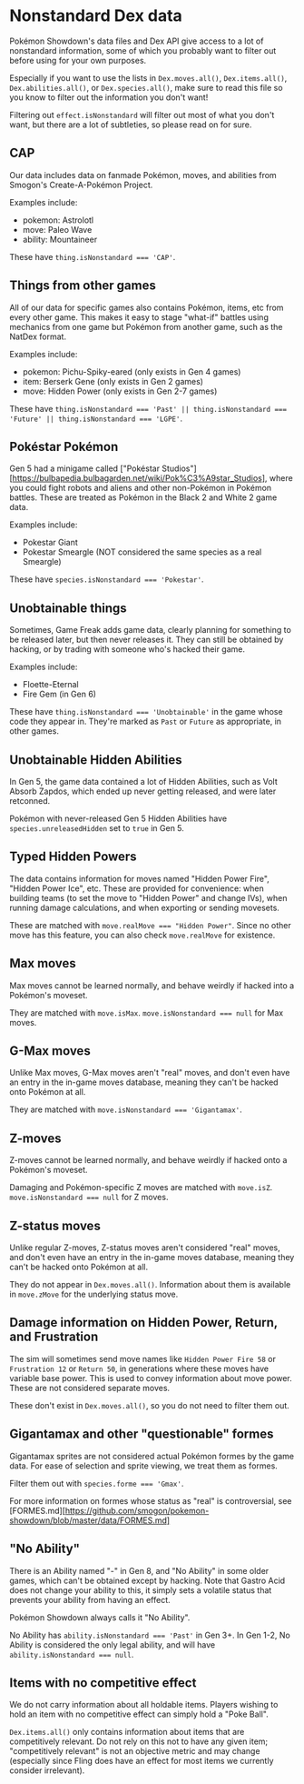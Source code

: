 Nonstandard Dex data
====================

Pokémon Showdown's data files and Dex API give access to a lot of nonstandard information, some of which you probably want to filter out before using for your own purposes.

Especially if you want to use the lists in `Dex.moves.all()`, `Dex.items.all()`, `Dex.abilities.all()`, or `Dex.species.all()`, make sure to read this file so you know to filter out the information you don't want!

Filtering out `effect.isNonstandard` will filter out most of what you don't want, but there are a lot of subtleties, so please read on for sure.


CAP
---

Our data includes data on fanmade Pokémon, moves, and abilities from Smogon's Create-A-Pokémon Project.

Examples include:

- pokemon: Astrolotl
- move: Paleo Wave
- ability: Mountaineer

These have `thing.isNonstandard === 'CAP'`.


Things from other games
-----------------------

All of our data for specific games also contains Pokémon, items, etc from every other game. This makes it easy to stage "what-if" battles using mechanics from one game but Pokémon from another game, such as the NatDex format.

Examples include:

- pokemon: Pichu-Spiky-eared (only exists in Gen 4 games)
- item: Berserk Gene (only exists in Gen 2 games)
- move: Hidden Power (only exists in Gen 2-7 games)

These have `thing.isNonstandard === 'Past' || thing.isNonstandard === 'Future' || thing.isNonstandard === 'LGPE'`.


Pokéstar Pokémon
----------------

Gen 5 had a minigame called ["Pokéstar Studios"][https://bulbapedia.bulbagarden.net/wiki/Pok%C3%A9star_Studios], where you could fight robots and aliens and other non-Pokémon in Pokémon battles. These are treated as Pokémon in the Black 2 and White 2 game data.

Examples include:

- Pokestar Giant
- Pokestar Smeargle (NOT considered the same species as a real Smeargle)

These have `species.isNonstandard === 'Pokestar'`.


Unobtainable things
-------------------

Sometimes, Game Freak adds game data, clearly planning for something to be released later, but then never releases it. They can still be obtained by hacking, or by trading with someone who's hacked their game.

Examples include:

- Floette-Eternal
- Fire Gem (in Gen 6)

These have `thing.isNonstandard === 'Unobtainable'` in the game whose code they appear in. They're marked as `Past` or `Future` as appropriate, in other games.


Unobtainable Hidden Abilities
-----------------------------

In Gen 5, the game data contained a lot of Hidden Abilities, such as Volt Absorb Zapdos, which ended up never getting released, and were later retconned.

Pokémon with never-released Gen 5 Hidden Abilities have `species.unreleasedHidden` set to `true` in Gen 5.


Typed Hidden Powers
-------------------

The data contains information for moves named "Hidden Power Fire", "Hidden Power Ice", etc. These are provided for convenience: when building teams (to set the move to "Hidden Power" and change IVs), when running damage calculations, and when exporting or sending movesets.

These are matched with `move.realMove === "Hidden Power"`. Since no other move has this feature, you can also check `move.realMove` for existence.


Max moves
---------

Max moves cannot be learned normally, and behave weirdly if hacked into a Pokémon's moveset.

They are matched with `move.isMax`. `move.isNonstandard === null` for Max moves.


G-Max moves
-----------

Unlike Max moves, G-Max moves aren't "real" moves, and don't even have an entry in the in-game moves database, meaning they can't be hacked onto Pokémon at all.

They are matched with `move.isNonstandard === 'Gigantamax'`.


Z-moves
-------

Z-moves cannot be learned normally, and behave weirdly if hacked onto a Pokémon's moveset.

Damaging and Pokémon-specific Z moves are matched with `move.isZ`. `move.isNonstandard === null` for Z moves.


Z-status moves
--------------

Unlike regular Z-moves, Z-status moves aren't considered "real" moves, and don't even have an entry in the in-game moves database, meaning they can't be hacked onto Pokémon at all.

They do not appear in `Dex.moves.all()`. Information about them is available in `move.zMove` for the underlying status move.


Damage information on Hidden Power, Return, and Frustration
-----------------------------------------------------------

The sim will sometimes send move names like `Hidden Power Fire 58` or `Frustration 12` or `Return 50`, in generations where these moves have variable base power. This is used to convey information about move power. These are not considered separate moves.

These don't exist in `Dex.moves.all()`, so you do not need to filter them out.


Gigantamax and other "questionable" formes
------------------------------------------

Gigantamax sprites are not considered actual Pokémon formes by the game data. For ease of selection and sprite viewing, we treat them as formes.

Filter them out with `species.forme === 'Gmax'`.

For more information on formes whose status as "real" is controversial, see [FORMES.md][https://github.com/smogon/pokemon-showdown/blob/master/data/FORMES.md]


"No Ability"
------------

There is an Ability named "-" in Gen 8, and "No Ability" in some older games, which can't be obtained except by hacking. Note that Gastro Acid does not change your ability to this, it simply sets a volatile status that prevents your ability from having an effect.

Pokémon Showdown always calls it "No Ability".

No Ability has `ability.isNonstandard === 'Past'` in Gen 3+. In Gen 1-2, No Ability is considered the only legal ability, and will have `ability.isNonstandard === null`.


Items with no competitive effect
--------------------------------

We do not carry information about all holdable items. Players wishing to hold an item with no competitive effect can simply hold a "Poke Ball".

`Dex.items.all()` only contains information about items that are competitively relevant. Do not rely on this not to have any given item; "competitively relevant" is not an objective metric and may change (especially since Fling does have an effect for most items we currently consider irrelevant).
